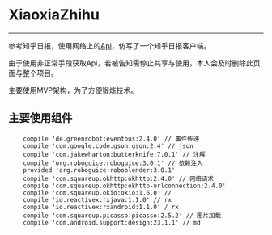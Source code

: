 # XiaoxiaZhihu

---

参考知乎日报，使用网络上的[Api](https://github.com/izzyleung/ZhihuDailyPurify/wiki/%E7%9F%A5%E4%B9%8E%E6%97%A5%E6%8A%A5-API-%E5%88%86%E6%9E%90)，仿写了一个知乎日报客户端。

由于使用非正常手段获取Api，若被告知需停止共享与使用，本人会及时删除此页面与整个项目。

主要使用MVP架构，为了方便锻炼技术。

## 主要使用组件

```
    compile 'de.greenrobot:eventbus:2.4.0' // 事件传递
    compile 'com.google.code.gson:gson:2.4' // json
    compile 'com.jakewharton:butterknife:7.0.1' // 注解
    compile 'org.roboguice:roboguice:3.0.1' // 依赖注入
    provided 'org.roboguice:roboblender:3.0.1'
    compile 'com.squareup.okhttp:okhttp:2.4.0' // 网络请求
    compile 'com.squareup.okhttp:okhttp-urlconnection:2.4.0'
    compile 'com.squareup.okio:okio:1.6.0' // 
    compile 'io.reactivex:rxjava:1.1.0' // rx
    compile 'io.reactivex:rxandroid:1.1.0' / rx
    compile 'com.squareup.picasso:picasso:2.5.2' // 图片加载
    compile 'com.android.support:design:23.1.1' // md
```